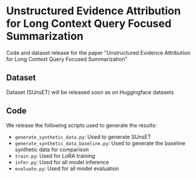 # Unstructured Evidence Attribution for Long Context Query Focused Summarization
Code and dataset release for the paper "Unstructured Evidence Attribution for Long Context Query Focused Summarization"

## Dataset

Dataset (SUnsET) will be released soon as on Huggingface datasets

## Code

We release the following scripts used to generate the results:

- `generate_synthetic_data.py`: Used to generate SUnsET
- `generate_synthetic_data_baseline.py`: Used to generate the baseline synthetic data for comparison
- `train.py`: Used for LoRA training
- `infer.py`: Used for all model inference
- `evaluate.py`: Used for all model evaluation
